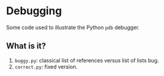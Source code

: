 # Debugging

Some code used to illustrate the Python `pdb` debugger.

## What is it?
1. `buggy.py`: classical list of references versus list of lists bug.
1. `correct.py`: fixed version.
